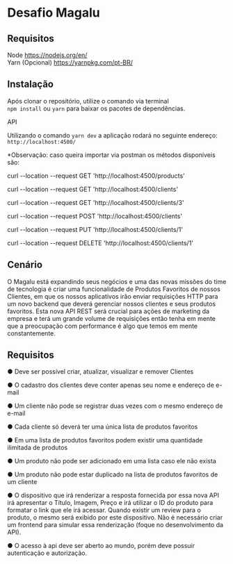 # Desafio Magalu
## Requisitos ##
Node https://nodejs.org/en/  
Yarn (Opcional) https://yarnpkg.com/pt-BR/  

## Instalação ##
Após clonar o repositório, utilize o comando via terminal  
`npm install` ou `yarn` para baixar os pacotes de dependências.  


API

Utilizando o comando `yarn dev` a aplicação rodará no seguinte endereço:
`http://localhost:4500/`

*Observação: caso queira importar via postman os métodos disponíveis são:

curl --location --request GET 'http://localhost:4500/products'

curl --location --request GET 'http://localhost:4500/clients'

curl --location --request GET 'http://localhost:4500/clients/3'

curl --location --request POST 'http://localhost:4500/clients'

curl --location --request PUT 'http://localhost:4500/clients/1'

curl --location --request DELETE 'http://localhost:4500/clients/1'

## Cenário
O Magalu está expandindo seus negócios e uma das novas missões do time de
tecnologia é criar uma funcionalidade de Produtos Favoritos de nossos Clientes, em
que os nossos aplicativos irão enviar requisições HTTP para um novo backend que
deverá gerenciar nossos clientes e seus produtos favoritos.
Esta nova API REST será crucial para ações de marketing da empresa e terá um
grande volume de requisições então tenha em mente que a preocupação com
performance é algo que temos em mente constantemente.


## Requisitos
● Deve ser possível criar, atualizar, visualizar e remover Clientes

● O cadastro dos clientes deve conter apenas seu nome e endereço de
e-mail

● Um cliente não pode se registrar duas vezes com o mesmo endereço
de e-mail

● Cada cliente só deverá ter uma única lista de produtos favoritos

● Em uma lista de produtos favoritos podem existir uma quantidade ilimitada
de produtos

● Um produto não pode ser adicionado em uma lista caso ele não exista

● Um produto não pode estar duplicado na lista de produtos favoritos de
um cliente

● O dispositivo que irá renderizar a resposta fornecida por essa nova API irá apresentar o Título, Imagem, Preço e irá utilizar o ID do produto para formatar o link que ele irá acessar. Quando existir um review para o produto, o mesmo
será exibido por este dispositivo. Não é necessário criar um frontend para
simular essa renderização (foque no desenvolvimento da API).

● O acesso à api deve ser aberto ao mundo, porém deve possuir autenticação
e autorização.


